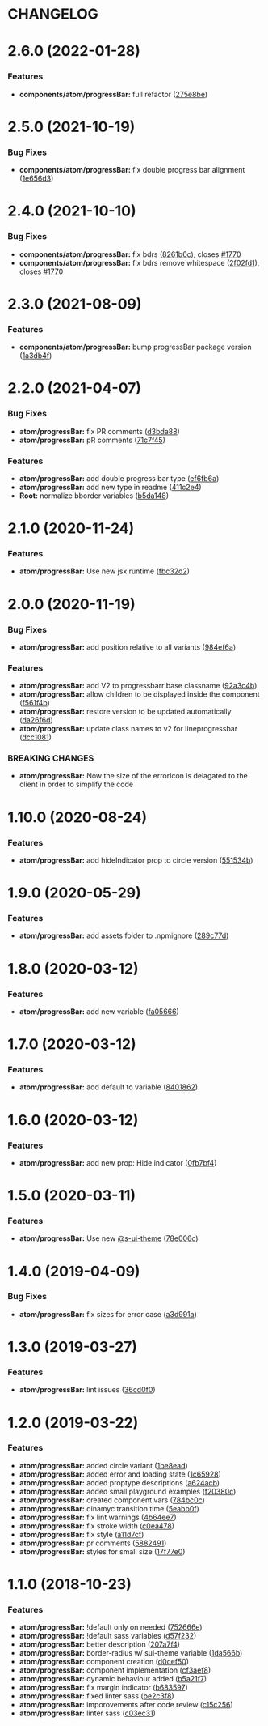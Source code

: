 # CHANGELOG

# 2.6.0 (2022-01-28)


### Features

* **components/atom/progressBar:** full refactor ([275e8be](https://github.com/SUI-Components/sui-components/commit/275e8beefbb91d1ec10bc975605654ad258b0bb8))



# 2.5.0 (2021-10-19)


### Bug Fixes

* **components/atom/progressBar:** fix double progress bar alignment ([1e656d3](https://github.com/SUI-Components/sui-components/commit/1e656d36eeb68cdf4e0603e9043bc36da5588576))



# 2.4.0 (2021-10-10)


### Bug Fixes

* **components/atom/progressBar:** fix bdrs ([8261b6c](https://github.com/SUI-Components/sui-components/commit/8261b6c60c467e6e1cc88dc465fc01b906502583)), closes [#1770](https://github.com/SUI-Components/sui-components/issues/1770)
* **components/atom/progressBar:** fix bdrs remove whitespace ([2f02fd1](https://github.com/SUI-Components/sui-components/commit/2f02fd126e8341f3c4b96a381d6be5a4fb7bde5e)), closes [#1770](https://github.com/SUI-Components/sui-components/issues/1770)



# 2.3.0 (2021-08-09)


### Features

* **components/atom/progressBar:** bump progressBar package version ([1a3db4f](https://github.com/SUI-Components/sui-components/commit/1a3db4ff4e6ac0ffc3242d83022b429e91813fc7))



# 2.2.0 (2021-04-07)


### Bug Fixes

* **atom/progressBar:** fix PR comments ([d3bda88](https://github.com/SUI-Components/sui-components/commit/d3bda8872c94b90279f04e6e5cbfb11246e3ef64))
* **atom/progressBar:** pR comments ([71c7f45](https://github.com/SUI-Components/sui-components/commit/71c7f45603857701b963d98b466f98cfe1fc9ee3))


### Features

* **atom/progressBar:** add double progress bar type ([ef6fb6a](https://github.com/SUI-Components/sui-components/commit/ef6fb6ac364f5dcde2cf55fedb9a9a9fa42cb3c0))
* **atom/progressBar:** add new type in readme ([411c2e4](https://github.com/SUI-Components/sui-components/commit/411c2e43e96ded119819ce25dab30669b3e7d622))
* **Root:** normalize bborder variables ([b5da148](https://github.com/SUI-Components/sui-components/commit/b5da1482ca96b523f0c168c7040783ce78a7f14d))



# 2.1.0 (2020-11-24)


### Features

* **atom/progressBar:** Use new jsx runtime ([fbc32d2](https://github.com/SUI-Components/sui-components/commit/fbc32d29fe08b32f597c8a28a16d35ea4a2c660f))



# 2.0.0 (2020-11-19)


### Bug Fixes

* **atom/progressBar:** add position relative to all variants ([984ef6a](https://github.com/SUI-Components/sui-components/commit/984ef6a6fcb4d6604053adc6d66b45dd5fff0aa4))


### Features

* **atom/progressBar:** add V2 to progressbarr base classname ([92a3c4b](https://github.com/SUI-Components/sui-components/commit/92a3c4b861d6423f92ebdbbe43fc0ce3a57b3830))
* **atom/progressBar:** allow children to be displayed inside the component ([f561f4b](https://github.com/SUI-Components/sui-components/commit/f561f4b691bcae51b2762e5c3001f08650549fe4))
* **atom/progressBar:** restore version to be updated automatically ([da26f6d](https://github.com/SUI-Components/sui-components/commit/da26f6d592f748f3e0a0e93655bb46df05fe7525))
* **atom/progressBar:** update class names to v2 for lineprogressbar ([dcc1081](https://github.com/SUI-Components/sui-components/commit/dcc108149083e3f9d9f55c1143f648b29b2b69f3))


### BREAKING CHANGES

* **atom/progressBar:** Now the size of the errorIcon is delagated to the client in order to simplify the code



# 1.10.0 (2020-08-24)


### Features

* **atom/progressBar:** add hideIndicator prop to circle version ([551534b](https://github.com/SUI-Components/sui-components/commit/551534bddce63cb5aa08cbccde8f6fde5bcf304a))



# 1.9.0 (2020-05-29)


### Features

* **atom/progressBar:** add assets folder to .npmignore ([289c77d](https://github.com/SUI-Components/sui-components/commit/289c77d3113db7818f1be215a80454399df346fd))



# 1.8.0 (2020-03-12)


### Features

* **atom/progressBar:** add new variable ([fa05666](https://github.com/SUI-Components/sui-components/commit/fa056663f2eb8a0f4f104cd3ba15016ee8227427))



# 1.7.0 (2020-03-12)


### Features

* **atom/progressBar:** add default to variable ([8401862](https://github.com/SUI-Components/sui-components/commit/8401862d8aa12b170333eecd4ebce491fcbe9728))



# 1.6.0 (2020-03-12)


### Features

* **atom/progressBar:** add new prop: Hide indicator ([0fb7bf4](https://github.com/SUI-Components/sui-components/commit/0fb7bf43572a6fe862ef6c82bc80e946e41892db))



# 1.5.0 (2020-03-11)


### Features

* **atom/progressBar:** Use new [@s-ui-theme](https://github.com/s-ui-theme) ([78e006c](https://github.com/SUI-Components/sui-components/commit/78e006c1ecf71740efb2f1a4bf37b5e1efcf744c))



# 1.4.0 (2019-04-09)


### Bug Fixes

* **atom/progressBar:** fix sizes for error case ([a3d991a](https://github.com/SUI-Components/sui-components/commit/a3d991ae862691ab1e84df2de25cae2ed0892a3d))



# 1.3.0 (2019-03-27)


### Features

* **atom/progressBar:** lint issues ([36cd0f0](https://github.com/SUI-Components/sui-components/commit/36cd0f063b7a612934ddad4430581ceba7d2cf4e))



# 1.2.0 (2019-03-22)


### Features

* **atom/progressBar:** added circle variant ([1be8ead](https://github.com/SUI-Components/sui-components/commit/1be8ead5684b67a323e0d8e568b630f283650c0c))
* **atom/progressBar:** added error and loading state ([1c65928](https://github.com/SUI-Components/sui-components/commit/1c659286db96775ea2a855e2c0e92cee2d45cb02))
* **atom/progressBar:** added proptype descriptions ([a624acb](https://github.com/SUI-Components/sui-components/commit/a624acb67d496df3a7426969631356c85d519e98))
* **atom/progressBar:** added small playground examples ([f20380c](https://github.com/SUI-Components/sui-components/commit/f20380c51942d55317589c042ae9ad854e04e495))
* **atom/progressBar:** created component vars ([784bc0c](https://github.com/SUI-Components/sui-components/commit/784bc0cc8f7163868422e3d1b01efd81f012e245))
* **atom/progressBar:** dinamyc transition time ([5eabb0f](https://github.com/SUI-Components/sui-components/commit/5eabb0ff64b66b836af0fdba9a92370d32621a14))
* **atom/progressBar:** fix lint warnings ([4b64ee7](https://github.com/SUI-Components/sui-components/commit/4b64ee71407f169ca1b9a9b31787b9ff8829dda1))
* **atom/progressBar:** fix stroke width ([c0ea478](https://github.com/SUI-Components/sui-components/commit/c0ea4780315a91613b298b1d2ef76a8a25955ed9))
* **atom/progressBar:** fix style ([a11d7cf](https://github.com/SUI-Components/sui-components/commit/a11d7cf663745452bbfc68fbcbd99b4ee2cb59f6))
* **atom/progressBar:** pr comments ([5882491](https://github.com/SUI-Components/sui-components/commit/5882491c466036ec913391600bc87ce345ef441c))
* **atom/progressBar:** styles for small size ([17f77e0](https://github.com/SUI-Components/sui-components/commit/17f77e084d4c9ac15e7a5a7e4d832a4611996ffa))



# 1.1.0 (2018-10-23)


### Features

* **atom/progressBar:** !default only on needed ([752666e](https://github.com/SUI-Components/sui-components/commit/752666eced4c32b29495b008b81de33996f8b854))
* **atom/progressBar:** !default sass variables ([d57f232](https://github.com/SUI-Components/sui-components/commit/d57f23298a2d447f3add618845d086ea0c5c3779))
* **atom/progressBar:** better description ([207a7f4](https://github.com/SUI-Components/sui-components/commit/207a7f4050d67a48ca1909003035ea5c5ce558ff))
* **atom/progressBar:** border-radius w/ sui-theme variable ([1da566b](https://github.com/SUI-Components/sui-components/commit/1da566b7663a5a87ef35bf250f354946c840143b))
* **atom/progressBar:** component creation ([d0cef50](https://github.com/SUI-Components/sui-components/commit/d0cef509c7a06c8ef196709a0a877c8136be2396))
* **atom/progressBar:** component implementation ([cf3aef8](https://github.com/SUI-Components/sui-components/commit/cf3aef80ceec6d839771ae8334dbf0af1f705f50))
* **atom/progressBar:** dynamic behaviour added ([b5a21f7](https://github.com/SUI-Components/sui-components/commit/b5a21f78376f8a3e97d07dd299b80212bdc1d6ac))
* **atom/progressBar:** fix margin indicator ([b683597](https://github.com/SUI-Components/sui-components/commit/b68359751a94c8994b0f5998cd876435b4bce46e))
* **atom/progressBar:** fixed linter sass ([be2c3f8](https://github.com/SUI-Components/sui-components/commit/be2c3f8545d19d9fa3d6cf875ccfc202d1c300fb))
* **atom/progressBar:** imporovements after code review ([c15c256](https://github.com/SUI-Components/sui-components/commit/c15c256ed09a877e32175950973df35729f68a18))
* **atom/progressBar:** linter sass ([c03ec31](https://github.com/SUI-Components/sui-components/commit/c03ec31fed28408a04318ab37a885a3b728e9442))



